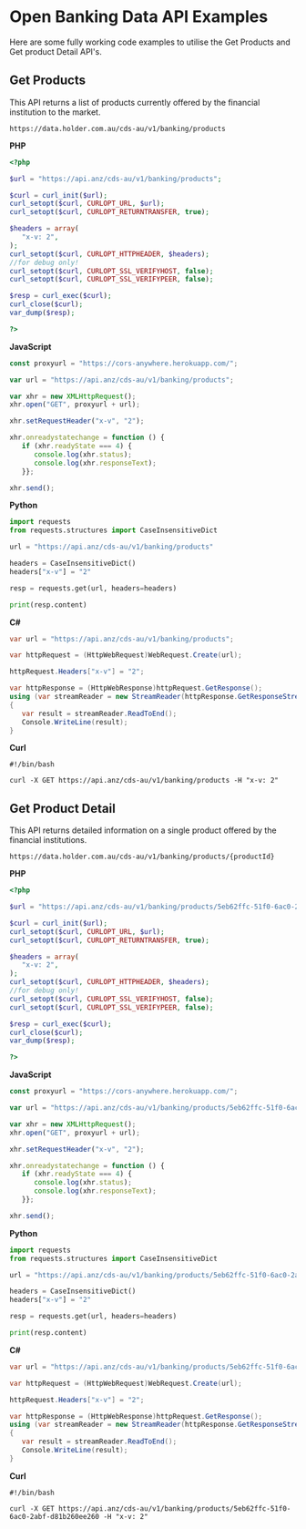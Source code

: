 # Open Banking Data API Examples

Here are some fully working code examples to utilise the Get Products and Get product Detail API's.

## Get Products

This API returns a list of products currently offered by the financial institution to the market.

`https://data.holder.com.au/cds-au/v1/banking/products`

**PHP**

```PHP
<?php

$url = "https://api.anz/cds-au/v1/banking/products";

$curl = curl_init($url);
curl_setopt($curl, CURLOPT_URL, $url);
curl_setopt($curl, CURLOPT_RETURNTRANSFER, true);

$headers = array(
   "x-v: 2",
);
curl_setopt($curl, CURLOPT_HTTPHEADER, $headers);
//for debug only!
curl_setopt($curl, CURLOPT_SSL_VERIFYHOST, false);
curl_setopt($curl, CURLOPT_SSL_VERIFYPEER, false);

$resp = curl_exec($curl);
curl_close($curl);
var_dump($resp);

?>
```

**JavaScript**

```JavaScript
const proxyurl = "https://cors-anywhere.herokuapp.com/";

var url = "https://api.anz/cds-au/v1/banking/products";

var xhr = new XMLHttpRequest();
xhr.open("GET", proxyurl + url);

xhr.setRequestHeader("x-v", "2");

xhr.onreadystatechange = function () {
   if (xhr.readyState === 4) {
      console.log(xhr.status);
      console.log(xhr.responseText);
   }};

xhr.send();
```

**Python**

```Python
import requests
from requests.structures import CaseInsensitiveDict

url = "https://api.anz/cds-au/v1/banking/products"

headers = CaseInsensitiveDict()
headers["x-v"] = "2"

resp = requests.get(url, headers=headers)

print(resp.content)
```

**C#**

```C#
var url = "https://api.anz/cds-au/v1/banking/products";

var httpRequest = (HttpWebRequest)WebRequest.Create(url);

httpRequest.Headers["x-v"] = "2";

var httpResponse = (HttpWebResponse)httpRequest.GetResponse();
using (var streamReader = new StreamReader(httpResponse.GetResponseStream()))
{
   var result = streamReader.ReadToEnd();
   Console.WriteLine(result);
}
```

**Curl**

```
#!/bin/bash

curl -X GET https://api.anz/cds-au/v1/banking/products -H "x-v: 2" 
```

## Get Product Detail

This API returns detailed information on a single product offered by the financial institutions.

`https://data.holder.com.au/cds-au/v1/banking/products/{productId}`

**PHP**

```PHP
<?php

$url = "https://api.anz/cds-au/v1/banking/products/5eb62ffc-51f0-6ac0-2abf-d81b260ee260";

$curl = curl_init($url);
curl_setopt($curl, CURLOPT_URL, $url);
curl_setopt($curl, CURLOPT_RETURNTRANSFER, true);

$headers = array(
   "x-v: 2",
);
curl_setopt($curl, CURLOPT_HTTPHEADER, $headers);
//for debug only!
curl_setopt($curl, CURLOPT_SSL_VERIFYHOST, false);
curl_setopt($curl, CURLOPT_SSL_VERIFYPEER, false);

$resp = curl_exec($curl);
curl_close($curl);
var_dump($resp);

?>
```

**JavaScript**

```JavaScript
const proxyurl = "https://cors-anywhere.herokuapp.com/";

var url = "https://api.anz/cds-au/v1/banking/products/5eb62ffc-51f0-6ac0-2abf-d81b260ee260";

var xhr = new XMLHttpRequest();
xhr.open("GET", proxyurl + url);

xhr.setRequestHeader("x-v", "2");

xhr.onreadystatechange = function () {
   if (xhr.readyState === 4) {
      console.log(xhr.status);
      console.log(xhr.responseText);
   }};

xhr.send();
```

**Python**

```Python
import requests
from requests.structures import CaseInsensitiveDict

url = "https://api.anz/cds-au/v1/banking/products/5eb62ffc-51f0-6ac0-2abf-d81b260ee260"

headers = CaseInsensitiveDict()
headers["x-v"] = "2"

resp = requests.get(url, headers=headers)

print(resp.content)
```

**C#**

```C#
var url = "https://api.anz/cds-au/v1/banking/products/5eb62ffc-51f0-6ac0-2abf-d81b260ee260";

var httpRequest = (HttpWebRequest)WebRequest.Create(url);

httpRequest.Headers["x-v"] = "2";

var httpResponse = (HttpWebResponse)httpRequest.GetResponse();
using (var streamReader = new StreamReader(httpResponse.GetResponseStream()))
{
   var result = streamReader.ReadToEnd();
   Console.WriteLine(result);
}
```

**Curl**

```
#!/bin/bash

curl -X GET https://api.anz/cds-au/v1/banking/products/5eb62ffc-51f0-6ac0-2abf-d81b260ee260 -H "x-v: 2" 
```
